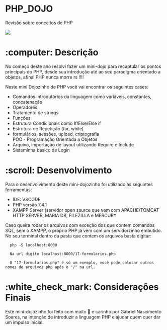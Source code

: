 # PHP_DOJO
Revisão sobre conceitos de PHP

<p align="left">
<img src="https://user-images.githubusercontent.com/43541457/89114011-5b265d80-d44e-11ea-9b38-112de19adae9.png" />
</p>

<h1> :computer: Descrição </h1>

<p> No começo deste ano resolvi fazer um mini-dojo para recaptular os pontos principais do PHP, desde sua introdução até ao seu paradigma orientado a objetos, afinal
PHP nunca morre rs !!!! </p>

<p> Neste mini Dojozinho de PHP você vai encontrar os seguintes cases: </p>

<ul>
  <li> Comandos introdutórios da linguagem como variáveis, constantes, concatenação </li>
  <li> Operadores </li>
  <li> Tratamento de strings </li>
  <li> Funções </li>
  <li> Estrutura Condicionais como If/Else/Else if </li>
  <li> Estrutura de Repetição (for, while) </li>
  <li> formulários, sessões, upload, criptografia </li>
  </li> POO - Programação Orientada a Objetos </li>
  <li> Arquivo, importação de layout utilizando Require e Include </li>
  <li> Sisteminha básico de Login </li>
  
</ul>

<h1> :scroll: Desenvolvimento </h1>

<p> Para o desenvolvimento deste mini-dojozinho foi utilizado as seguintes ferramentas: </p>

<ul>
   <li> IDE: VSCODE  </li>
   <li> PHP versão 7.4.1 </li>
   <li> XAMPP Server (servidor open source que vem com APACHE/TOMCAT HTTP SERVER, MARIA DB, FILEZILLA e MERCURY </li>
</ul>

<p> Caso queira rodar os arquivos com exceção dos que contem comandos SQL, sem o XAMPP, o próprio PHP já vem com um servidorzinho embutido. No seu terminal dentro da pasta
que contem os arquivos basta digitar: </p>

```
  php -S localhost:8000 
  
  Na url digite localhost:8000/17-formularios.php   
  
  O "17-formularios.php" é só um exemplo, você pode colocar outros nomes de arquivos php após o "/" na url.
```

<h1> :white_check_mark: Considerações Finais </h1>

Este mini-dojozinho foi feito com muito :heartbeat: e carinho por Gabriel Nascimento Soares, na intenção de introduzir a linguagem PHP e ajudar quem quer dar um impulso
inicial.
